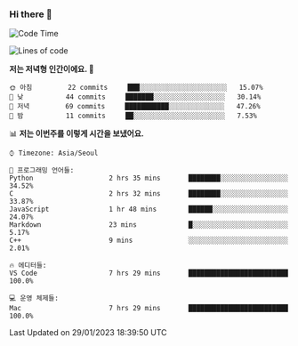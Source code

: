 ### Hi there 👋

<!--START_SECTION:waka-->
![Code Time](http://img.shields.io/badge/Code%20Time-64%20hrs%2027%20mins-blue)

![Lines of code](https://img.shields.io/badge/%EC%A0%80%EB%8A%94%20%EC%97%AC%ED%83%9C%EA%B9%8C%EC%A7%80%20-74%20Thousand%20%EC%A4%84%EC%9D%98%20%EC%BD%94%EB%93%9C%EB%A5%BC%20%EC%9E%91%EC%84%B1%ED%96%88%EC%96%B4%EC%9A%94.-blue)

**저는 저녁형 인간이에요. 🦉** 

```text
🌞 아침         22 commits     ███░░░░░░░░░░░░░░░░░░░░░░   15.07% 
🌆 낮　         44 commits     ███████░░░░░░░░░░░░░░░░░░   30.14% 
🌃 저녁         69 commits     ███████████░░░░░░░░░░░░░░   47.26% 
🌙 밤　         11 commits     ██░░░░░░░░░░░░░░░░░░░░░░░   7.53%

```


📊 **저는 이번주를 이렇게 시간을 보냈어요.** 

```text
⌚︎ Timezone: Asia/Seoul

💬 프로그래밍 언어들: 
Python                   2 hrs 35 mins       ████████░░░░░░░░░░░░░░░░░   34.52% 
C                        2 hrs 32 mins       ████████░░░░░░░░░░░░░░░░░   33.87% 
JavaScript               1 hr 48 mins        ██████░░░░░░░░░░░░░░░░░░░   24.07% 
Markdown                 23 mins             █░░░░░░░░░░░░░░░░░░░░░░░░   5.17% 
C++                      9 mins              ░░░░░░░░░░░░░░░░░░░░░░░░░   2.01%

🔥 에디터들: 
VS Code                  7 hrs 29 mins       █████████████████████████   100.0%

💻 운영 체제들: 
Mac                      7 hrs 29 mins       █████████████████████████   100.0%

```


 Last Updated on 29/01/2023 18:39:50 UTC
<!--END_SECTION:waka-->
